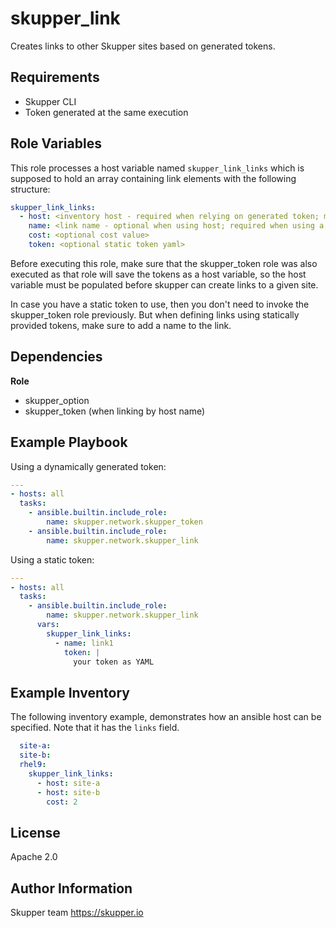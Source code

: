 skupper_link
============

Creates links to other Skupper sites based on generated tokens.

Requirements
------------

* Skupper CLI
* Token generated at the same execution

Role Variables
--------------

This role processes a host variable named `skupper_link_links` which is supposed
to hold an array containing link elements with the following structure:

```yaml
skupper_link_links:
  - host: <inventory host - required when relying on generated token; must be empty when using a static token>
    name: <link name - optional when using host; required when using a static token>
    cost: <optional cost value>
    token: <optional static token yaml>
```

Before executing this role, make sure that the skupper_token role was also
executed as that role will save the tokens as a host variable, so the host
variable must be populated before skupper can create links to a given site.

In case you have a static token to use, then you don't need to invoke the
skupper_token role previously. But when defining links using statically
provided tokens, make sure to add a name to the link.

Dependencies
------------

**Role**

* skupper_option
* skupper_token (when linking by host name)

Example Playbook
----------------

Using a dynamically generated token:

```yaml
---
- hosts: all
  tasks:
    - ansible.builtin.include_role:
        name: skupper.network.skupper_token
    - ansible.builtin.include_role:
        name: skupper.network.skupper_link
```

Using a static token:

```yaml
---
- hosts: all
  tasks:
    - ansible.builtin.include_role:
        name: skupper.network.skupper_link
      vars:
        skupper_link_links:
          - name: link1
            token: |
              your token as YAML
```
      
Example Inventory
-----------------

The following inventory example, demonstrates how an ansible host
can be specified. Note that it has the `links` field.

```yaml
  site-a:
  site-b:
  rhel9:
    skupper_link_links:
      - host: site-a
      - host: site-b
        cost: 2
```

License
-------

Apache 2.0

Author Information
------------------

Skupper team
https://skupper.io
